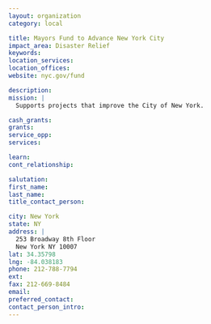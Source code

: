 ```yaml
---
layout: organization
category: local

title: Mayors Fund to Advance New York City
impact_area: Disaster Relief
keywords: 
location_services: 
location_offices: 
website: nyc.gov/fund

description: 
mission: |
  Supports projects that improve the City of New York.

cash_grants: 
grants: 
service_opp: 
services: 

learn: 
cont_relationship: 

salutation: 
first_name: 
last_name: 
title_contact_person: 

city: New York
state: NY
address: |
  253 Broadway 8th Floor    
  New York NY 10007
lat: 34.35798
lng: -84.038183
phone: 212-788-7794
ext: 
fax: 212-669-8484
email: 
preferred_contact: 
contact_person_intro: 
---
```

